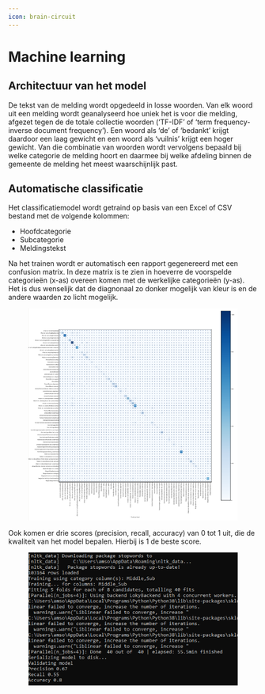 ```yaml
---
icon: brain-circuit
---
```


# Machine learning

## Architectuur van het model&#x20;

De tekst van de melding wordt opgedeeld in losse woorden. Van elk woord uit een melding wordt geanalyseerd hoe uniek het is voor die melding, afgezet tegen de de totale collectie woorden (‘TF-IDF’ of ‘term frequency-inverse document frequency’). Een woord als ‘de’ of ‘bedankt’ krijgt daardoor een laag gewicht en een woord als ‘vuilnis’ krijgt een hoger gewicht. Van die combinatie van woorden wordt vervolgens bepaald bij welke categorie de melding hoort en daarmee bij welke afdeling binnen de gemeente de melding het meest waarschijnlijk past.

## Automatische classificatie

Het classificatiemodel wordt getraind op basis van een Excel of CSV bestand met de volgende kolommen:

* Hoofdcategorie
* Subcategorie
* Meldingstekst

Na het trainen wordt er automatisch een rapport gegenereerd met een confusion matrix. In deze matrix is te zien in hoeverre de voorspelde categorieën (x-as) overeen komen met de werkelijke categorieën (y-as). Het is dus wenselijk dat de diagnonaal zo donker mogelijk van kleur is en de andere waarden zo licht mogelijk.

<figure><img src="../.gitbook/assets/image (250).png" alt=""><figcaption></figcaption></figure>

Ook komen er drie scores (precision, recall, accuracy) van 0 tot 1 uit, die de kwaliteit van het model bepalen. Hierbij is 1 de beste score.

<figure><img src="../.gitbook/assets/image (249).png" alt=""><figcaption></figcaption></figure>
